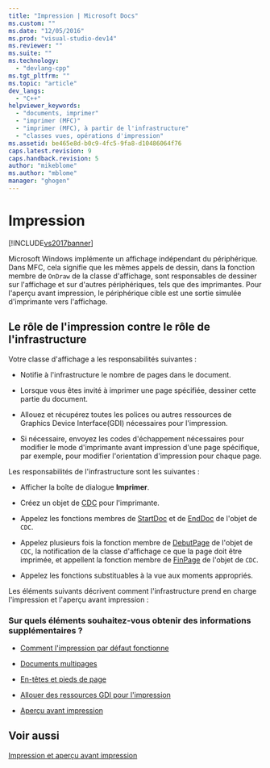 ```yaml
---
title: "Impression | Microsoft Docs"
ms.custom: ""
ms.date: "12/05/2016"
ms.prod: "visual-studio-dev14"
ms.reviewer: ""
ms.suite: ""
ms.technology: 
  - "devlang-cpp"
ms.tgt_pltfrm: ""
ms.topic: "article"
dev_langs: 
  - "C++"
helpviewer_keywords: 
  - "documents, imprimer"
  - "imprimer (MFC)"
  - "imprimer (MFC), à partir de l'infrastructure"
  - "classes vues, opérations d'impression"
ms.assetid: be465e8d-b0c9-4fc5-9fa8-d10486064f76
caps.latest.revision: 9
caps.handback.revision: 5
author: "mikeblome"
ms.author: "mblome"
manager: "ghogen"
---
```

# Impression
[!INCLUDE[vs2017banner](../assembler/inline/includes/vs2017banner.md)]

Microsoft Windows implémente un affichage indépendant du périphérique.  Dans MFC, cela signifie que les mêmes appels de dessin, dans la fonction membre de `OnDraw` de la classe d'affichage, sont responsables de dessiner sur l'affichage et sur d'autres périphériques, tels que des imprimantes.  Pour l'aperçu avant impression, le périphérique cible est une sortie simulée d'imprimante vers l'affichage.  
  
##  <a name="_core_your_role_in_printing_vs.._the_framework.92.s_role"></a> Le rôle de l'impression contre le rôle de l'infrastructure  
 Votre classe d'affichage a les responsabilités suivantes :  
  
-   Notifie à l'infrastructure le nombre de pages dans le document.  
  
-   Lorsque vous êtes invité à imprimer une page spécifiée, dessiner cette partie du document.  
  
-   Allouez et récupérez toutes les polices ou autres ressources de Graphics Device Interface\(GDI\) nécessaires pour l'impression.  
  
-   Si nécessaire, envoyez les codes d'échappement nécessaires pour modifier le mode d'imprimante avant impression d'une page spécifique, par exemple, pour modifier l'orientation d'impression pour chaque page.  
  
 Les responsabilités de l'infrastructure sont les suivantes :  
  
-   Afficher la boîte de dialogue **Imprimer**.  
  
-   Créez un objet de [CDC](../mfc/reference/cdc-class.md) pour l'imprimante.  
  
-   Appelez les fonctions membres de [StartDoc](../Topic/CDC::StartDoc.md) et de [EndDoc](../Topic/CDC::EndDoc.md) de l'objet de `CDC`.  
  
-   Appelez plusieurs fois la fonction membre de [DebutPage](../Topic/CDC::StartPage.md) de l'objet de `CDC`, la notification de la classe d'affichage ce que la page doit être imprimée, et appellent la fonction membre de [FinPage](../Topic/CDC::EndPage.md) de l'objet de `CDC`.  
  
-   Appelez les fonctions substituables à la vue aux moments appropriés.  
  
 Les éléments suivants décrivent comment l'infrastructure prend en charge l'impression et l'aperçu avant impression :  
  
### Sur quels éléments souhaitez\-vous obtenir des informations supplémentaires ?  
  
-   [Comment l'impression par défaut fonctionne](../mfc/how-default-printing-is-done.md)  
  
-   [Documents multipages](../mfc/multipage-documents.md)  
  
-   [En\-têtes et pieds de page](../mfc/headers-and-footers.md)  
  
-   [Allouer des ressources GDI pour l'impression](../mfc/allocating-gdi-resources.md)  
  
-   [Aperçu avant impression](../mfc/print-preview-architecture.md)  
  
## Voir aussi  
 [Impression et aperçu avant impression](../mfc/printing-and-print-preview.md)